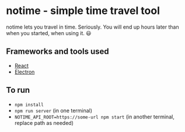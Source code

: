 # notime - simple time travel tool

notime lets you travel in time. Seriously. You will end up hours later than when you started, when using it. :smiley:

## Frameworks and tools used

* [React](https://reactjs.org/)
* [Electron](https://electronjs.org/)

## To run

- `npm install`
- `npm run server` (in one terminal)
- `NOTIME_API_ROOT=https://some-url npm start` (in another terminal, replace path as needed)

